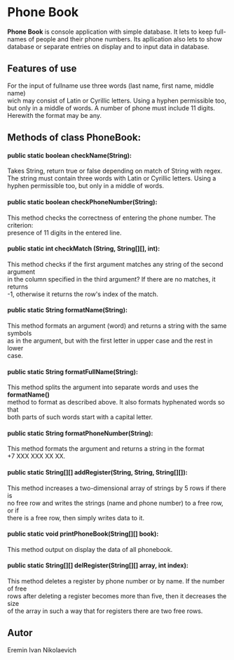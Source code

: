 # Phone Book
**Phone Book** is console application with simple database. It lets to keep full-<br/>
names of people and their phone numbers. Its apllication also lets to show<br/> 
database or separate entries on display and to input data in database.
## Features of use
For the input of fullname use three words (last name, first name, middle name)<br>
wich may consist of Latin or Cyrillic letters. Using a hyphen permissible too,<br/>
but only in a middle of words. A number of phone must include 11 digits.<br/>
Herewith the format may be any.
## Methods of class PhoneBook:
#### public static boolean checkName(String):
Takes String, return true or false  depending on match of String with regex.<br/>
The string must contain three words with Latin or Cyrillic letters. Using a<br/>
hyphen permissible too, but only in a middle of words.
#### public static boolean checkPhoneNumber(String):
This method checks the correctness of entering the phone number. The criterion: <br/>
presence of 11 digits in the entered line.
#### public static int checkMatch (String, String[][], int):
This method checks if the first argument matches any string of the second argument<br/> 
in the column specified in the third argument? If there are no matches, it returns<br/>
-1, otherwise it returns the row's index of the match.
#### public static String formatName(String):
This method formats an argument (word) and returns a string with the same symbols<br/>
as in the argument, but with the first letter in upper case and the rest in lower<br/>
case.
#### public static String formatFullName(String):
This method splits the argument into separate words and uses the **formatName()**<br/>
method to format as described above. It also formats hyphenated words so that<br/>
both parts of such words start with a capital letter.
#### public static String formatPhoneNumber(String):
This method formats the argument and returns a string in the format<br/>
+7 XXX XXX XX XX.
#### public static String[][] addRegister(String, String, String[][]):
This method increases a two-dimensional array of strings by 5 rows if there is<br/>
no free row and writes the strings (name and phone number) to a free row, or if<br/>
there is a free row, then simply writes data to it.
#### public static void printPhoneBook(String[][] book):
This method output on display the data of all phonebook.
#### public static String[][] delRegister(String[][] array, int index):
This method deletes a register by phone number or by name. If the number of free<br/>
rows after deleting a register becomes more than five, then it decreases the size<br/> 
of the array in such a way that for registers there are two free rows.
## Autor    
Eremin Ivan Nikolaevich
